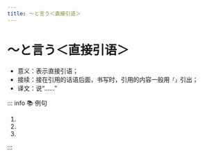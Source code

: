 ```yaml
---
title: ～と言う＜直接引语＞
---
```

            
# ～と言う＜直接引语＞

* 意义：表示直接引语；
* 接续：接在引用的话语后面，书写时，引用的内容一般用`「」`引出；
* 译文：说“......”

::: info :books: 例句

1. <grammer-content id='1-10-12-0' sentence="[食事/しょくじ]のとき、[日本/にほん]では[皆/みな]で**「**いただきます**」と[言/い]う**。" trans="吃饭的时候，在日本大家都会说“我要开动啦”。" />
2. <grammer-content id='1-10-12-1' sentence="[日本人/にほんじん]は[夜/よる][寝/ね]るときに、**「**おやすみなさい**」と[言/い]う**。" trans="日本人在晚上睡觉的时候会说“晚安”。" />
3. <grammer-content id='1-10-12-2' sentence="[高橋/たかはし]さんは[王/おう]さんに**「**[明日/あした]、[日本/にほん]に[帰/かえ]ります**」と[言/い]いました**。" trans="高桥对小王说“明天回日本”。" />

:::
